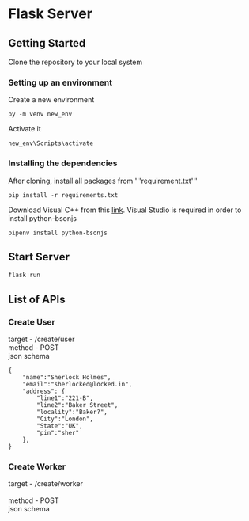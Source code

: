 # Flask Server

## Getting Started

Clone the repository to your local system

### Setting up an environment

Create a new environment
```
py -m venv new_env
```

Activate it
```
new_env\Scripts\activate
```

### Installing the dependencies 

After cloning, install all packages from '''requirement.txt'''
```
pip install -r requirements.txt
```

Download Visual C++ from this <a href="http://go.microsoft.com/fwlink/?LinkId=691126&fixForIE=.exe">link</a>. 
Visual Studio is required in order to install python-bsonjs
```
pipenv install python-bsonjs
```

## Start Server


```
flask run
```

## List of APIs

### Create User

target - /create/user
<br>
method - POST
<br>
json schema
```
{
    "name":"Sherlock Holmes",
    "email":"sherlocked@locked.in",
    "address": {
        "line1":"221-B",
        "line2":"Baker Street",
        "locality":"Baker?",
        "City":"London",
        "State":"UK",
        "pin":"sher"
    },
}
```

### Create Worker

target - /create/worker  
<br>
method - POST
<br>
json schema




